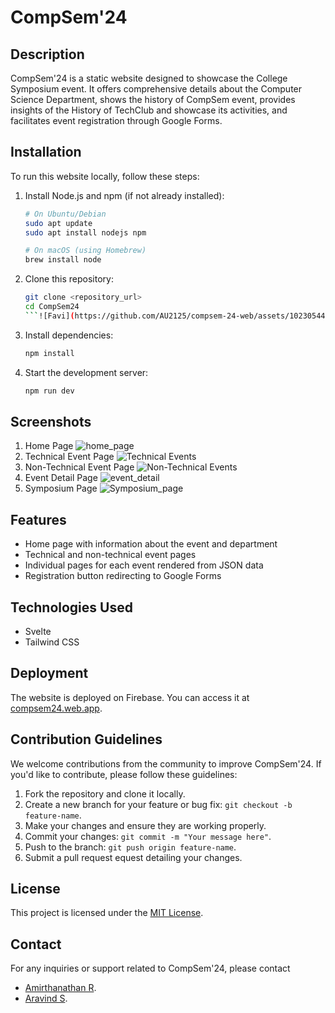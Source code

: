 # CompSem'24

## Description
CompSem'24 is a static website designed to showcase the College Symposium event. It offers comprehensive details about the Computer Science Department, shows the history of CompSem event, provides insights of the History of TechClub and showcase its activities, and facilitates event registration through Google Forms.

## Installation
To run this website locally, follow these steps:
1. Install Node.js and npm (if not already installed):
    ```bash
    # On Ubuntu/Debian
    sudo apt update
    sudo apt install nodejs npm

    # On macOS (using Homebrew)
    brew install node
    ```

2. Clone this repository:
    ```bash
    git clone <repository_url>
    cd CompSem24
    ```![Favi](https://github.com/AU2125/compsem-24-web/assets/102305446/4055e272-9945-4bbe-bb77-5e5b1f97d1da)


3. Install dependencies:
    ```bash
    npm install
    ```

4. Start the development server:
    ```bash
    npm run dev
    ```

## Screenshots
1. Home Page
![home_page](https://github.com/AU2125/compsem-24-web/assets/102305446/2e8680e0-b4cb-4948-ae54-5ab16b023322)
2. Technical Event Page
![Technical Events](https://github.com/AU2125/compsem-24-web/assets/102305446/35b91804-16e5-4939-98bb-3205cef2ac06)
3. Non-Technical Event Page
![Non-Technical Events](https://github.com/AU2125/compsem-24-web/assets/102305446/7dc9e14c-b754-4d00-846e-df22001e75b7)
4. Event Detail Page
![event_detail](https://github.com/AU2125/compsem-24-web/assets/102305446/f12e7e70-e40e-44c9-8cfd-d6cac8e22161)
5. Symposium Page
![Symposium_page](https://github.com/AU2125/compsem-24-web/assets/102305446/ef546a5a-9a78-4f2f-85c9-701d1769ffc3)

## Features
- Home page with information about the event and department
- Technical and non-technical event pages
- Individual pages for each event rendered from JSON data
- Registration button redirecting to Google Forms

## Technologies Used
- Svelte
- Tailwind CSS

## Deployment
The website is deployed on Firebase. You can access it at [compsem24.web.app](https://compsem24.web.app).

## Contribution Guidelines
We welcome contributions from the community to improve CompSem'24. If you'd like to contribute, please follow these guidelines:
1. Fork the repository and clone it locally.
2. Create a new branch for your feature or bug fix: `git checkout -b feature-name`.
3. Make your changes and ensure they are working properly.
4. Commit your changes: `git commit -m "Your message here"`.
5. Push to the branch: `git push origin feature-name`.
6. Submit a pull request
equest detailing your changes.

## License
This project is licensed under the [MIT License](https://opensource.org/license/MIT).

## Contact
For any inquiries or support related to CompSem'24, please contact 
- [Amirthanathan R](mailto:amirth300324@gmail.com).
- [Aravind S](mailto:aravind.slg1@gmail.com).
